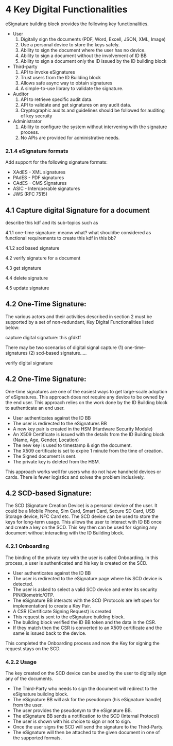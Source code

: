 # 4 Key Digital Functionalities

eSignature building block provides the following key functionalities.

* User
  1. Digitally sign the documents (PDF, Word, Excell, JSON, XML, Image)
  2. Use a personal device to store the keys safely.
  3. Ability to sign the document where the user has no device.&#x20;
  4. Ability to sign a document without the involvement of ID BB
  5. Ability to sign a document only the ID issued by the ID building block
* Third-party
  1. API to invoke eSignatures
  2. Trust users from the ID Building block
  3. Allows safe async way to obtain signatures
  4. A simple-to-use library to validate the signature.
* Auditor
  1. API to retrieve specific audit data.
  2. API to validate and get signatures on any audit data.
  3. Cryptographic audits and guidelines should be followed for auditing of key secruity
* Administrator
  1. Ability to configure the system without intervening with the signature process.
  2. No APIs are provided for administrative needs.

### 2.1.4 eSignature formats

Add support for the following signature formats:

* XAdES -  XML signatures
* PAdES - PDF signatures
* CAdES - CMS Signatures
* ASIC - Interoperable signatures
* JWS (RFC 7515)

## 4.1  Capture digital Signature for a document

describe this kdf and its sub-topics such as&#x20;

4.1.1 one-time signature: meanw what? what shouldbe considered as functional requirements to create this kdf in this bb?

4.1.2 scd based signature





4.2   verify signature for a document

4.3 get signature

4.4 delete signature

4.5 update signature

## 4.2 One-Time Signature:

The various actors and their activities described in section 2 must be supported by a set of non-redundant, Key Digital Functionalities listed below:

capture digital signature:  this gfdkff

There may be two scenarios of digital signal capture (1) one-time-signatures (2) scd-based signature.....

verify digital signature



## 4.2 One-Time Signature:

One-time signatures are one of the easiest ways to get large-scale adoption of eSignatures. This approach does not require any device to be owned by the end user.  This approach relies on the work done by the ID Building block to authenticate an end user.&#x20;

* User authenticates against the ID BB
* The user is redirected to the eSignatures BB
* A new key pair is created in the HSM (Hardware Security Module)
* An X509 Certificate is issued with the details from the ID Building block (Name, Age, Gender, Location)&#x20;
* The new key is used to timestamp & sign the document.
* The X509 certificate is set to expire 1 minute from the time of creation. &#x20;
* The Signed document is sent.&#x20;
* The private key is deleted from the HSM.

This approach works well for users who do not have handheld devices or cards. There is fewer logistics and solves the problem inclusively.&#x20;

## 4.2 SCD-based Signature:&#x20;

The SCD (Signature Creation Device) is a personal device of the user. It could be a Mobile Phone, Sim Card, Smart Card, Secure SD Card, USB Storage device, NFC Card etc. The SCD device can be used to store the keys for long-term usage. This allows the user to interact with ID BB once and create a key on the SCD. This key then can be used for signing any document without interacting with the ID Building block.&#x20;

### 4.2.1 Onboarding

The binding of the private key with the user is called Onboarding. In this process, a user is authenticated and his key is created on the SCD.&#x20;

* User authenticates against the ID BB
* The user is redirected to the eSignature page where his SCD device is detected.
* The user is asked to select a valid SCD device and enter its security PIN/Biometric/OTP.
* The eSignature BB interacts with the SCD (Protocols are left open for implementation) to create a  Key Pair.
* A CSR (Certificate Signing Request) is created&#x20;
* This request is sent to the eSignature building block.
* The building block verified the ID BB token and the data in the CSR.
* If they match then the CSR is converted to an X509 certificate and the same is issued back to the device.

This completed the Onboarding process and now the Key for signing the request stays on the SCD.

### 4.2.2 Usage

The key created on the SCD device can be used by the user to digitally sign any of the documents.

* The Third-Party who needs to sign the document will redirect to the eSignature building block.
* The eSignature BB will ask for the pseudonym (his eSignature handle) from the user.
* The user provides the pseudonym to the eSignature BB.
* The eSignature BB sends a notification to the SCD (Internal Protocol)
* The user is shown with his choice to sign or not to sign.
* Once the user signs the SCD will send the signature to the Third-Party.
* The eSignature will then be attached to the given document in one of the supported formats.
